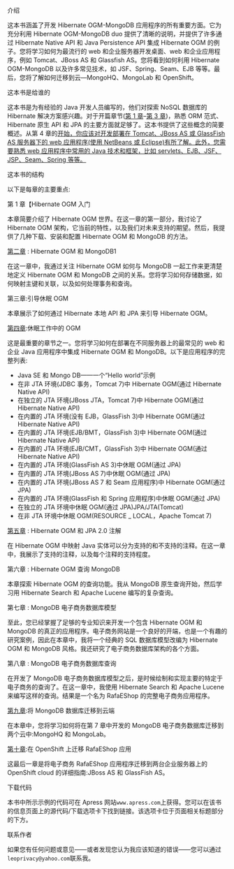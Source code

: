 介绍

这本书涵盖了开发 Hibernate OGM-MongoDB 应用程序的所有重要方面。它为充分利用 Hibernate OGM-MongoDB duo 提供了清晰的说明，并提供了许多通过 Hibernate Native API 和 Java Persistence API 集成 Hibernate OGM 的例子。您将学习如何为最流行的 web 和企业服务器开发桌面、web 和企业应用程序，例如 Tomcat、JBoss AS 和 Glassfish AS。您将看到如何利用 Hibernate OGM-MongoDB 以及许多常见技术，如 JSF、Spring、Seam、EJB 等等。最后，您将了解如何迁移到云—MongoHQ、MongoLab 和 OpenShift。

这本书是给谁的

这本书是为有经验的 Java 开发人员编写的，他们对探索 NoSQL 数据库的 Hibernate 解决方案感兴趣。对于开篇章节([第 1 章](01.html)–[第 3 章](03.html))，熟悉 ORM 范式、Hibernate 原生 API 和 JPA 的主要方面就足够了。这本书提供了这些概念的简要概述。从第 4 章的[开始，你应该对开发部署在 Tomcat、JBoss AS 或 GlassFish AS 服务器下的 web 应用程序(使用 NetBeans 或 Eclipse)有所了解。此外，您需要熟悉 web 应用程序中常用的 Java 技术和框架，比如 servlets、EJB、JSF、JSP、Seam、Spring 等等。](04.html)

这本书的结构

以下是每章的主要重点:

第 1 章【Hibernate OGM 入门

本章简要介绍了 Hibernate OGM 世界。在这一章的第一部分，我讨论了 Hibernate OGM 架构，它当前的特性，以及我们对未来支持的期望。然后，我提供了几种下载、安装和配置 Hibernate OGM 和 MongoDB 的方法。

[第二章](02.html) : Hibernate OGM 和 MongoDB1

在这一章中，我通过关注 Hibernate OGM 如何与 MongoDB 一起工作来更清楚地定义 Hibernate OGM 和 MongoDB 之间的关系。您将学习如何存储数据，如何映射主键和关联，以及如何处理事务和查询。

第三章:引导休眠 OGM

本章展示了如何通过 Hibernate 本地 API 和 JPA 来引导 Hibernate OGM。

[第四章](04.html):休眠工作中的 OGM

这是最重要的章节之一。您将学习如何在部署在不同服务器上的最常见的 web 和企业 Java 应用程序中集成 Hibernate OGM 和 MongoDB。以下是应用程序的完整列表:

*   Java SE 和 Mongo DB——一个“Hello world”示例
*   在非 JTA 环境(JDBC 事务，Tomcat 7)中 Hibernate OGM(通过 Hibernate Native API)
*   在独立的 JTA 环境(JBoss JTA，Tomcat 7)中 Hibernate OGM(通过 Hibernate Native API)
*   在内置的 JTA 环境(没有 EJB，GlassFish 3)中 Hibernate OGM(通过 Hibernate Native API)
*   在内置的 JTA 环境(EJB/BMT，GlassFish 3)中 Hibernate OGM(通过 Hibernate Native API)
*   在内置的 JTA 环境(EJB/CMT，GlassFish 3)中 Hibernate OGM(通过 Hibernate Native API)
*   在内置的 JTA 环境(GlassFish AS 3)中休眠 OGM(通过 JPA)
*   在内置的 JTA 环境(JBoss AS 7)中休眠 OGM(通过 JPA)
*   在内置的 JTA 环境(JBoss AS 7 和 Seam 应用程序)中 Hibernate OGM(通过 JPA)
*   在内置的 JTA 环境(GlassFish 和 Spring 应用程序)中休眠 OGM(通过 JPA)
*   在独立的 JTA 环境中休眠 OGM(通过 JPA)JPA/JTA(Tomcat)
*   在非 JTA 环境中休眠 OGM(RESOURCE _ LOCAL，Apache Tomcat 7)

[第五章](05.html) : Hibernate OGM 和 JPA 2.0 注解

在 Hibernate OGM 中映射 Java 实体可以分为支持的和不支持的注释。在这一章中，我展示了支持的注释，以及每个注释的支持程度。

第六章 : Hibernate OGM 查询 MongoDB

本章探索 Hibernate OGM 的查询功能。我从 MongoDB 原生查询开始，然后学习用 Hibernate Search 和 Apache Lucene 编写的复杂查询。

第七章 : MongoDB 电子商务数据库模型

至此，您已经掌握了足够的专业知识来开发一个包含 Hibernate OGM 和 MongoDB 的真正的应用程序。电子商务网站是一个良好的开端，也是一个有趣的研究案例，因此在本章中，我将一个经典的 SQL 数据库模型改编为 Hibernate OGM 和 MongoDB 风格。我还研究了电子商务数据库架构的各个方面。

第八章 : MongoDB 电子商务数据库查询

在开发了 MongoDB 电子商务数据库模型之后，是时候绘制和实现主要的特定于电子商务的查询了。在这一章中，我使用 Hibernate Search 和 Apache Lucene 来编写这样的查询。结果是一个名为 RafaEShop 的完整电子商务应用程序。

[第九章](09.html):将 MongoDB 数据库迁移到云端

在本章中，您将学习如何将在第 7 章中开发的 MongoDB 电子商务数据库迁移到两个云中:MongoHQ 和 MongoLab。

[第十章](10.html):在 OpenShift 上迁移 RafaEShop 应用

这最后一章是将电子商务 RafaEShop 应用程序迁移到两台企业服务器上的 OpenShift cloud 的详细指南:JBoss AS 和 GlassFish AS。

下载代码

本书中所示示例的代码可在 Apress 网站`www.apress.com`上获得。您可以在该书的信息页面上的源代码/下载选项卡下找到链接。该选项卡位于页面相关标题部分的下方。

联系作者

如果您有任何问题或意见——或者发现您认为我应该知道的错误——您可以通过`leoprivacy@yahoo.com`联系我。